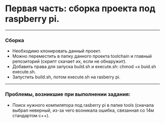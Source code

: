 # Первая часть: сборка проекта под raspberry pi.
---
### Сборка
  - Необходимо клонировать данный проект.
  - Можно переместить в папку данного проекта toolchain и главный репозиторий (скрипт скачает их, если не обнаружит).
  - Добавить права для запуска build.sh и execute.sh: chmod +x buid.sh execute.sh.
  - Запустить build.sh, потом execute.sh на rasberry pi.
---
### Проблемы, возникшие при выполнении задания:
  - Поиск нужного компилятора под rasberry pi в папке tools (сначала выбрал неверный, из-за чего возникала ошибка, связанная со 14м стандартом c++).